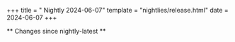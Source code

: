 +++
title = " Nightly 2024-06-07"
template = "nightlies/release.html"
date = 2024-06-07
+++

** Changes since nightly-latest **
